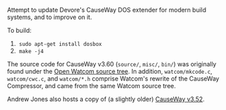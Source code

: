 Attempt to update Devore's CauseWay DOS extender for modern build systems, and to improve on it.

To build:
 1. &nbsp;`sudo apt-get install dosbox`
 1. &nbsp;`make -j4`

The source code for CauseWay v3.60 (`source/`, `misc/`, `bin/`) was originally found under the [Open Watcom source tree](https://github.com/open-watcom/open-watcom-v2).  In addition, `watcom/mkcode.c`, `watcom/cwc.c`, and `watcom/*.h` comprise Watcom's rewrite of the CauseWay Compressor, and came from the same Watcom source tree.

Andrew Jones also hosts a copy of (a slightly older) [CauseWay v3.52](https://github.com/amindlost/cw).
